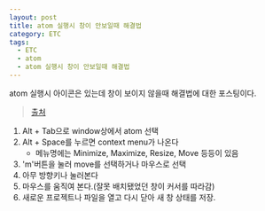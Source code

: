 ```yaml
---
layout: post
title: atom 실행시 창이 안보일때 해결법
category: ETC
tags:
  - ETC
  - atom
  - atom 실행시 창이 안보일때 해결법
---
```






atom 실행시 아이콘은 있는데 창이 보이지 않을때 해결법에 대한 포스팅이다.

> [출처](https://github.com/atom/atom/issues/8737#issuecomment-139608891)



1. Alt + Tab으로 window상에서 atom 선택
2. Alt + Space를 누르면 context menu가 나온다
   - 메뉴명에는 Minimize, Maximize, Resize, Move 등등이 있음
3. 'm'버튼을 눌러 move를 선택하거나 마우스로 선택
4. 아무 방향키나 눌러본다
5. 마우스를 움직여 본다.(잘못 배치됐었던 창이 커서를 따라감)
6. 새로운 프로젝트나 파일을 열고 다시 닫아 새 창 상태를 저장.


